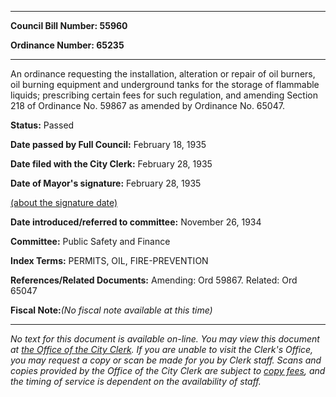 

********

**Council Bill Number: 55960**
   
**Ordinance Number: 65235**
********

 An ordinance requesting the installation, alteration or repair of oil burners, oil burning equipment and underground tanks for the storage of flammable liquids; prescribing certain fees for such regulation, and amending Section 218 of Ordinance No. 59867 as amended by Ordinance No. 65047.

**Status:** Passed
   
**Date passed by Full Council:** February 18, 1935
   
**Date filed with the City Clerk:** February 28, 1935
   
**Date of Mayor's signature:** February 28, 1935
   
[(about the signature date)](/~public/approvaldate.htm)
   
   
   
**Date introduced/referred to committee:** November 26, 1934
   
**Committee:** Public Safety and Finance
   
   
**Index Terms:** PERMITS, OIL, FIRE-PREVENTION

**References/Related Documents:** Amending: Ord 59867. Related: Ord 65047

**Fiscal Note:**_(No fiscal note available at this time)_
********

_No text for this document is available on-line. You may view this document at [the Office of the City Clerk](http://www.seattle.gov/leg/clerk/contactUs.htm). If you are unable to visit the Clerk's Office, you may request a copy or scan be made for you by Clerk staff. Scans and copies provided by the Office of the City Clerk are subject to [copy fees](http://clerk.seattle.gov/~public/clerkfees.htm), and the timing of service is dependent on the availability of staff._

